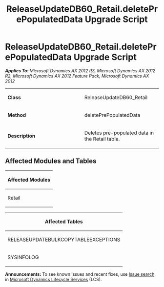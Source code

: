 ﻿---
title: ReleaseUpdateDB60_Retail.deletePrePopulatedData Upgrade Script
TOCTitle: ReleaseUpdateDB60_Retail.deletePrePopulatedData Upgrade Script
ms:assetid: b58d4aa2-b8f5-065e-4e0a-9cf588dfcbce
ms:mtpsurl: https://msdn.microsoft.com/en-us/library/JJ736989(v=AX.60)
ms:contentKeyID: 49710674
ms.date: 05/18/2015
mtps_version: v=AX.60
---

# ReleaseUpdateDB60\_Retail.deletePrePopulatedData Upgrade Script 


_**Applies To:** Microsoft Dynamics AX 2012 R3, Microsoft Dynamics AX 2012 R2, Microsoft Dynamics AX 2012 Feature Pack, Microsoft Dynamics AX 2012_

<table>
<colgroup>
<col style="width: 50%" />
<col style="width: 50%" />
</colgroup>
<tbody>
<tr class="odd">
<td><p><strong>Class</strong></p></td>
<td><p>ReleaseUpdateDB60_Retail</p></td>
</tr>
<tr class="even">
<td><p><strong>Method</strong></p></td>
<td><p>deletePrePopulatedData</p></td>
</tr>
<tr class="odd">
<td><p><strong>Description</strong></p></td>
<td><p>Deletes pre-populated data in the Retail table.</p></td>
</tr>
</tbody>
</table>


## Affected Modules and Tables

<table>
<colgroup>
<col style="width: 100%" />
</colgroup>
<thead>
<tr class="header">
<th><p>Affected Modules</p></th>
</tr>
</thead>
<tbody>
<tr class="odd">
<td><p>Retail</p></td>
</tr>
</tbody>
</table>


<table>
<colgroup>
<col style="width: 100%" />
</colgroup>
<thead>
<tr class="header">
<th><p>Affected Tables</p></th>
</tr>
</thead>
<tbody>
<tr class="odd">
<td><p>RELEASEUPDATEBULKCOPYTABLEEXCEPTIONS</p></td>
</tr>
<tr class="even">
<td><p>SYSINFOLOG</p></td>
</tr>
</tbody>
</table>

  
**Announcements:** To see known issues and recent fixes, use [Issue search](http://go.microsoft.com/fwlink/?linkid=389258) in [Microsoft Dynamics Lifecycle Services](http://go.microsoft.com/fwlink/?linkid=306505) (LCS).


